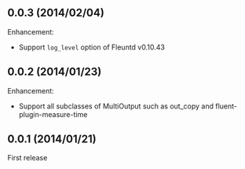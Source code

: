 ## 0.0.3 (2014/02/04)

Enhancement:

* Support `log_level` option of Fleuntd v0.10.43

## 0.0.2  (2014/01/23)

Enhancement:

* Support all subclasses of MultiOutput such as out_copy and fluent-plugin-measure-time

## 0.0.1  (2014/01/21)

First release

